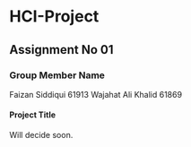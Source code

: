 # HCI-Project

## Assignment No 01

### Group Member Name
Faizan Siddiqui 61913
Wajahat Ali Khalid 61869

#### Project Title
Will decide soon.
